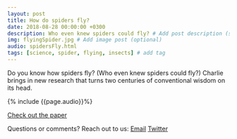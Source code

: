 ```yaml
---
layout: post
title: How do spiders fly?
date: 2018-08-28 00:00:00 +0300
description: Who even knew spiders could fly? # Add post description (shows up as description on social media posts)
img: flyingSpider.jpg # Add image post (optional)
audio: spidersFly.html
tags: [science, spider, flying, insects] # add tag
---
```


Do you know how spiders fly? (Who even knew spiders could fly?) Charlie brings in new research that turns two centuries of conventional wisdom on its head. 

{% include {{page.audio}}%}

[Check out the paper](https://www.cell.com/current-biology/fulltext/S0960-9822(18)30693-6)

Questions or comments? Reach out to us: [Email](mailto:paperboyspod@gmail.com) [Twitter](https://twitter.com/PaperBoysPod)
